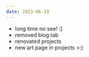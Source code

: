 ```yaml
---
date: 2023-06-19
---
```

* long time no see! :]
* removed blog tab
* renovated projects
* new art page in projects >:)